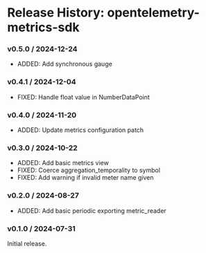 # Release History: opentelemetry-metrics-sdk

### v0.5.0 / 2024-12-24

* ADDED: Add synchronous  gauge

### v0.4.1 / 2024-12-04

* FIXED: Handle float value in NumberDataPoint

### v0.4.0 / 2024-11-20

* ADDED: Update metrics configuration patch

### v0.3.0 / 2024-10-22

* ADDED: Add basic metrics view
* FIXED: Coerce aggregation_temporality to symbol
* FIXED: Add warning if invalid meter name given

### v0.2.0 / 2024-08-27

* ADDED: Add basic periodic exporting metric_reader

### v0.1.0 / 2024-07-31

Initial release.

